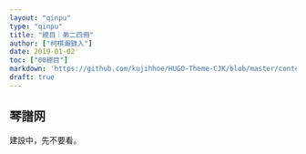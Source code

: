 ```yaml
---
layout: "qinpu"
type: "qinpu"
title: "總目｜弟二四冊"
author: ["柯棋瀚錄入"]
date: 2019-01-02
toc: ["00總目"]
markdown: 'https://github.com/kujihhoe/HUGO-Theme-CJK/blob/master/content/qinpu/00table/24.md'
draft: true
---
```


## 琴譜网

建設中，先不要看。
